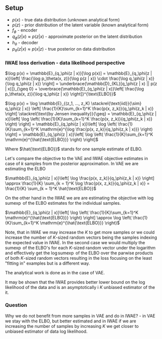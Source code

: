 ## **Setup**
- $p(x)$ - true data distribution (unknown analytical form)
- $p(z)$ - prior distribution of the latent variable (known analytical form)
- $f_\phi$ - encoder
- $q_\phi(z | x) \approx p(z | x)$ - approximate posterior on the latent distribution
- $h_\theta$ - decoder 
- $p_\theta(z | x) \approx p(x | z)$ - true posterior on data distribution

### IWAE loss derivation - data likelihood perspective
$\log p(x) = \mathbb{E}_{q_\phi(z | x)}[\log p(x)] = \mathbb{E}_{q_\phi(z | x)}\left[ \frac{\log p_\theta(x, z)}{\log p(z | x)} \cdot \frac{\log q_\phi(z | x)}{\log q_\phi(z | x)} \right] = \underbrace{\mathbb{D}_{KL}[q_\phi(z | x) || p(z | x)]}_{\geq 0} + \overbrace{\mathbb{E}_{q_\phi(z | x)}\left[ \frac{\log p_\theta(x, z)}{\log q_\phi(z | x)} \right]}^{\text{ELBO}}$

$\log p(x) = \log \mathbb{E}_{(z_1, ..., z_K) \stackrel{\text{iid}}{\sim} q_\phi(z | x)} \left[ \frac{1}{K}\sum_{k=1}^K \frac{p(x, z_k)}{q_\phi(z_k | x)} \right] \stackrel{\text{by Jensen inequality}}{\geq} = \mathbb{E}_{q_\phi(z | x)}\left[ \log \left( \frac{1}{K}\sum_{k=1}^K \frac{p(x, z_k)}{q_\phi(z_k | x)} \right) \right] = \mathbb{E}_{q_\phi(z | x)}\left[ \log \left( \frac{1}{K}\sum_{k=1}^K \mathrm{e}^{\log \frac{p(x, z_k)}{q_\phi(z_k | x)}} \right) \right] = \mathbb{E}_{q_\phi(z | x)}\left[ \log \left( \frac{1}{K}\sum_{k=1}^K \mathrm{e}^{\hat{\text{ELBO}}} \right) \right]$

Where $\hat{\text{ELBO}}$ stands for one sample estimate of $\text{ELBO}$.

Let's compare the objective to the VAE and IWAE objective estimates in case of $k$ samples from the posterior approximation. In VAE we are estimating the $\text{ELBO}$

$\mathbb{E}_{q_\phi(z | x)}\left[ \log \frac{p(x, z_k)}{q_\phi(z_k | x)} \right] \approx \frac{1}{K} \sum_{k = 1}^K \log \frac{p(x, z_k)}{q_\phi(z_k | x)} = \frac{1}{K} \sum_{k = 1}^K \hat{\text{ELBO}}$

On the other hand in the IWAE we are are estimating the objective with $\log \text{sum} \exp$ of the $\text{ELBO}$ estimates for the individual samples.

$\mathbb{E}_{q_\phi(z | x)}\left[ \log \left( \frac{1}{K}\sum_{k=1}^K \mathrm{e}^{\hat{\text{ELBO}}} \right) \right] \approx \log \left( \frac{1}{K}\sum_{k=1}^K \mathrm{e}^{\hat{\text{ELBO}}} \right)$

Note, that in IWAE we may increase the $K$ to get more samples or we could increase the number of $K$-sized random vectors being the samples indexing the expected value in IWAE. In the second case we would multiply the $\text{sum} \exp$ of the $\text{ELBO}$'s for each $K$-sized random vector under the logarithm and effectively get the $\log \text{sum} \exp$ of the $\text{ELBO}$ over the parwise products of both $K$-sized random vectors resulting in the loss focusing on the least "fitting in" examples but is a different way.

The analytical work is done as in the case of VAE.

It may be shown that the IWAE provides better lower bound on the log likelihood of the data and is an asymptotically i $K$ unbiased estimator of the it.

### Question
Why we do not benefit from more samples in VAE and do in IWAE? - in VAE we stay with the ELBO, but better estimated and in IWAE if we are increasing the number of samples by increasing $K$ we get closer to unbiased estimator of data log likelihood.